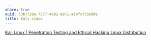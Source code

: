 ```yaml
---
share: true
uuid: c3b7729e-7577-4602-a971-a1bfc7c56d09
title: Kali Linux
---
```

[Kali Linux | Penetration Testing and Ethical Hacking Linux Distribution](https://www.kali.org/)